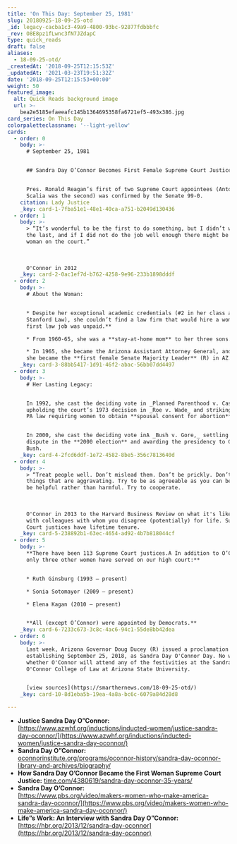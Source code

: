 ```yaml
---
title: 'On This Day: September 25, 1981'
slug: 20180925-18-09-25-otd
_id: legacy-cacba1c3-49a9-4800-93bc-92877fdbbbfc
_rev: O8E8pz1fLwnc3fN7JZdapC
type: quick_reads
draft: false
aliases:
  - 18-09-25-otd/
_createdAt: '2018-09-25T12:15:53Z'
_updatedAt: '2021-03-23T19:51:32Z'
date: '2018-09-25T12:15:53+00:00'
weight: 50
featured_image:
  alt: Quick Reads background image
  url: >-
    bea2e5185efaeeafc145b1364695358fa6721ef5-493x386.jpg
card_series: On This Day
colorpaletteclassname: '--light-yellow'
cards:
  - order: 0
    body: >-
      # September 25, 1981


      ## Sandra Day O’Connor Becomes First Female Supreme Court Justice


      Pres. Ronald Reagan’s first of two Supreme Court appointees (Antonin
      Scalia was the second) was confirmed by the Senate 99-0.
    citation: Lady Justice
    _key: card-1-7fba51e1-48e1-40ca-a751-b2049d130436
  - order: 1
    body: >-
      > “It’s wonderful to be the first to do something, but I didn’t want to be
      the last, and if I did not do the job well enough there might be no second
      woman on the court.”  
        
        
        
      O'Connor in 2012
    _key: card-2-0ac1ef7d-b762-4258-9e96-233b1898dddf
  - order: 2
    body: >-
      # About the Woman:


      * Despite her exceptional academic credentials (#2 in her class at
      Stanford Law), she couldn’t find a law firm that would hire a woman. **Her
      first law job was unpaid.**

      * From 1960-65, she was a **stay-at-home mom** to her three sons.

      * In 1965, she became the Arizona Assistant Attorney General, and later
      she became the **first female Senate Majority Leader** (R) in AZ.
    _key: card-3-88bb5417-1d91-46f2-abac-56bb07dd4497
  - order: 3
    body: >-
      # Her Lasting Legacy:


      In 1992, she cast the deciding vote in _Planned Parenthood v. Casey_, A
      upholding the court’s 1973 decision in _Roe v. Wade_ and striking down a
      PA law requiring women to obtain **spousal consent for abortion**.


      In 2000, she cast the deciding vote inA _Bush v. Gore,_ settling the
      dispute in the **2000 election** and awarding the presidency to George W.
      Bush.
    _key: card-4-2fcd6ddf-1e72-4582-8be5-356c7813640d
  - order: 4
    body: >-
      > “Treat people well. Don’t mislead them. Don’t be prickly. Don’t say
      things that are aggravating. Try to be as agreeable as you can be. Try to
      be helpful rather than harmful. Try to cooperate.  
        
        
        
      O'Connor in 2013 to the Harvard Business Review on what it's like working
      with colleagues with whom you disagree (potentially) for life. Supreme
      Court justices have lifetime tenure.
    _key: card-5-238892b1-63ec-4654-ad92-4b7b818044cf
  - order: 5
    body: >-
      **There have been 113 Supreme Court justices.A In addition to O’Connor,
      only three other women have served on our high court:**


      * Ruth Ginsburg (1993 – present)

      * Sonia Sotomayor (2009 – present)

      * Elena Kagan (2010 – present)


      **All (except O’Connor) were appointed by Democrats.**
    _key: card-6-7233c673-3c8c-4ac6-94c1-55de8bb42dea
  - order: 6
    body: >-
      Last week, Arizona Governor Doug Ducey (R) issued a proclamation
      establishing September 25, 2018, as Sandra Day O'Connor Day. No word on
      whether O'Connor will attend any of the festivities at the Sandra Day
      O'Connor College of Law at Arizona State University.


      [view sources](https://smarthernews.com/18-09-25-otd/)
    _key: card-10-8d1eba5b-19ea-4a8a-bc6c-6079a84d28d8

---
```

* **Justice Sandra Day O”Connor:**  
[https://www.azwhf.org/inductions/inducted-women/justice-sandra-day-oconnor/](https://www.azwhf.org/inductions/inducted-women/justice-sandra-day-oconnor/)
* **Sandra Day O”Connor:**  
[oconnorinstitute.org/programs/oconnor-history/sandra-day-oconnor-library-and-archives/biography/](http://oconnorinstitute.org/programs/oconnor-history/sandra-day-oconnor-library-and-archives/biography/)
* **How Sandra Day O’Connor Became the First Woman Supreme Court Justice:** [time.com/4380619/sandra-day-oconnor-35-years/](http://time.com/4380619/sandra-day-oconnor-35-years/)
* **Sandra Day O’Connor:**  
[https://www.pbs.org/video/makers-women-who-make-america-sandra-day-oconnor/](https://www.pbs.org/video/makers-women-who-make-america-sandra-day-oconnor/)
* **Life”s Work: An Interview with Sandra Day O”Connor:**  
[https://hbr.org/2013/12/sandra-day-oconnor](https://hbr.org/2013/12/sandra-day-oconnor)